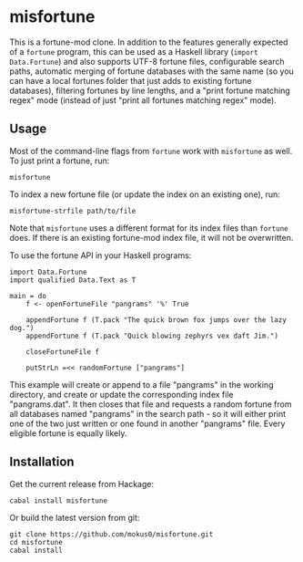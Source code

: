misfortune
===========

This is a fortune-mod clone.  In addition to the features generally expected of a `fortune` program, this can be used as a Haskell library (`import Data.Fortune`) and also supports UTF-8 fortune files, configurable search paths, automatic merging of fortune databases with the same name (so you can have a local fortunes folder that just adds to existing fortune databases), filtering fortunes by line lengths, and a "print fortune matching regex" mode (instead of just "print all fortunes matching regex" mode).

Usage
------

Most of the command-line flags from `fortune` work with `misfortune` as well.  To just print a fortune, run:

    misfortune

To index a new fortune file (or update the index on an existing one), run:

    misfortune-strfile path/to/file

Note that `misfortune` uses a different format for its index files than `fortune` does.  If there is an existing fortune-mod index file, it will not be overwritten.

To use the fortune API in your Haskell programs:

    import Data.Fortune
    import qualified Data.Text as T
    
    main = do
        f <- openFortuneFile "pangrams" '%' True
        
        appendFortune f (T.pack "The quick brown fox jumps over the lazy dog.")
        appendFortune f (T.pack "Quick blowing zephyrs vex daft Jim.")
        
        closeFortuneFile f
        
        putStrLn =<< randomFortune ["pangrams"]

This example will create or append to a file "pangrams" in the working directory, and create or update the corresponding index file "pangrams.dat".  It then closes that file and requests a random fortune from all databases named "pangrams" in the search path - so it will either print one of the two just written or one found in another "pangrams" file.  Every eligible fortune is equally likely.

Installation
-------------

Get the current release from Hackage:

    cabal install misfortune

Or build the latest version from git:

    git clone https://github.com/mokus0/misfortune.git
    cd misfortune
    cabal install

